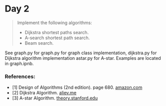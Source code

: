 # Day 2

> Implement the following algorithms:
> * Dijkstra shortest paths search.
> * A-search shortest path search.
> * Beam search.

See graph.py for graph.py for graph class implementation, dijkstra.py for Dijkstra algorithm implementation astar.py for A-star. Examples are located in graph.ipnb.

### References:

* [1] Design of Algorithms (2nd edition). page 680. [amazon.com](http://www.amazon.com/gp/product/0262033844)
* [2] Dijkstra Algorithm. [aliev.me](http://aliev.me/runestone/Graphs/DijkstrasAlgorithm.html)
* [3] A-star Algorithm. [theory.stanford.edu](http://theory.stanford.edu/~amitp/GameProgramming/AStarComparison.html)
